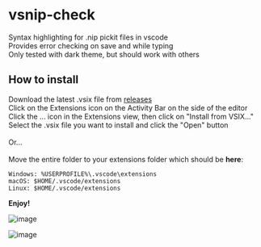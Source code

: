 # vsnip-check
Syntax highlighting for .nip pickit files in vscode\
Provides error checking on save and while typing\
Only tested with dark theme, but should work with others
## How to install
Download the latest .vsix file from [releases](https://github.com/laztheripper/vsnip/releases/tag/default)\
Click on the Extensions icon on the Activity Bar on the side of the editor\
Click the ... icon in the Extensions view, then click on "Install from VSIX..."\
Select the .vsix file you want to install and click the "Open" button\
\
Or...\
\
Move the entire folder to your extensions folder which should be **here**:
```
Windows: %USERPROFILE%\.vscode\extensions
macOS: $HOME/.vscode/extensions
Linux: $HOME/.vscode/extensions
```
**Enjoy!**

![image](https://user-images.githubusercontent.com/1103794/232825340-28ee3222-70c8-462b-b6da-c5b55a2322f3.png)

![image](https://github.com/theBGuy/vsnip-check/assets/60308670/aaaf4667-6d46-4c0f-8431-55f8b5b8dd3a)

